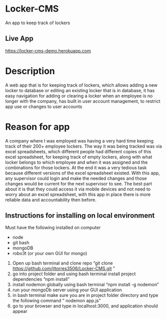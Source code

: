 # Locker-CMS
An app to keep track of lockers

## Live App
https://locker-cms-demo.herokuapp.com

# Description
A web app that is for keeping track of lockers, which allows adding a new locker to database or editing an existing locker that is in database,
it has easy navigation for adding or clearing a locker when an employee is no longer with the company, has built in user account management, to restrict app use 
or changes to user accounts

# Reason for app
A company where I was employed was having a very hard time keeping track of their 200+ employee lockers. The way it was being tracked was via excel spreadsheets, which different people had different copies of this excel spreadsheet, for keeping track of empty lockers, along with what locker belongs to which employee and when it was assigned and the combinations for those lockers. At the end it was a very tedious task because different versions of the excel spreadsheet existed. With this app, any supervisor could login and make the needed changes and those changes would be current for the next supervisor to see. The best part about it is that they could access it via mobile devices and not need to worry about an excel spreadsheet, with this app in place there is more reliable data and accountability then before. 

## Instructions for installing on local environment
Must have the following installed on computer
- node
- git bash
- mongoDB
 - robo3t (or your own GUI for mongo)
1. Open up bash terminal and clone repo “git clone https://github.com/jltorres3506/Locker-CMS.git ”
2. go into project folder and using bash terminal install project dependencies “npm install”
3. install nodemon globally using bash terminal “npm install -g nodemon”
4. run your mongoDb server using your GUI application
5. in bash terminal make sure you are in project folder directory and type the following command ” nodemon app.js”
6. go to your browser and type in localhost:3000, and application should appear

